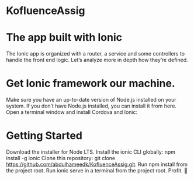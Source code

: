 # KofluenceAssig


# The app built with Ionic
The Ionic app is organized with a router, a service and some controllers to handle the front end logic. Let’s analyze more in depth how they’re defined.

# Get Ionic framework our machine.
Make sure you have an up-to-date version of Node.js installed on your system. If you don’t have Node.js installed, you can install it from here. Open a terminal window and install Cordova and Ionic:

# Getting Started
Download the installer for Node LTS.
Install the ionic CLI globally: npm install -g ionic
Clone this repository: git clone https://github.com/abdulhameedk/KofluenceAssig.git.
Run npm install from the project root.
Run ionic serve in a terminal from the project root.
Profit. 🎉
